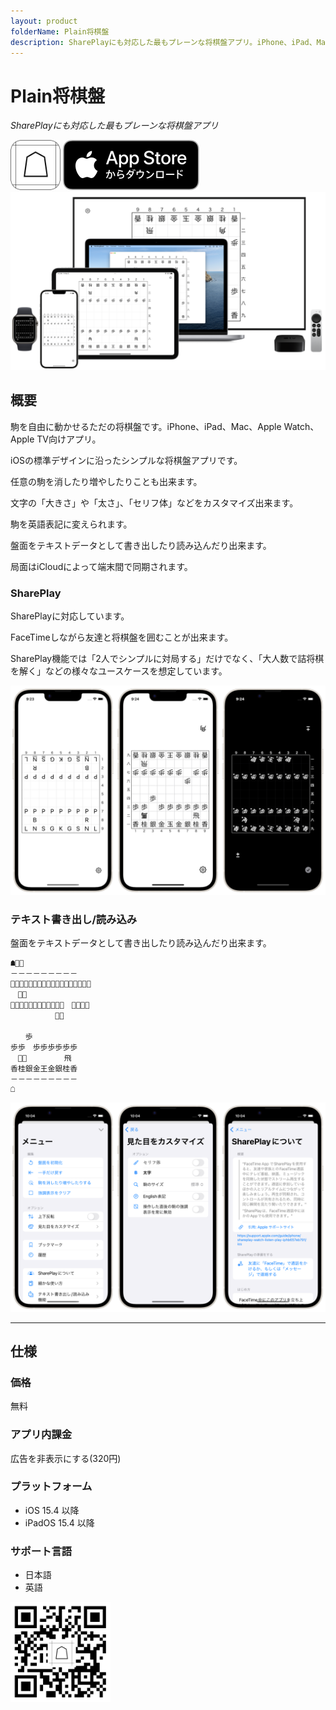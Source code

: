 ```yaml
---
layout: product
folderName: Plain将棋盤
description: SharePlayにも対応した最もプレーンな将棋盤アプリ。iPhone、iPad、Mac、Apple Watch、Apple TV向けアプリ。
---
```


Plain将棋盤
==============
_SharePlayにも対応した最もプレーンな将棋盤アプリ_

<img src="icon.png" width="80">

<a href="https://apps.apple.com/app/id1620268476" target="blank">
  <img src="appstore_badge.svg">
</a>

<img src="top1200w.png" width="600">

概要
----------
駒を自由に動かせるただの将棋盤です。iPhone、iPad、Mac、Apple Watch、Apple TV向けアプリ。

iOSの標準デザインに沿ったシンプルな将棋盤アプリです。

任意の駒を消したり増やしたりことも出来ます。

文字の「大きさ」や「太さ」、「セリフ体」などをカスタマイズ出来ます。

駒を英語表記に変えられます。

盤面をテキストデータとして書き出したり読み込んだり出来ます。

局面はiCloudによって端末間で同期されます。

### SharePlay
SharePlayに対応しています。

FaceTimeしながら友達と将棋盤を囲むことが出来ます。

SharePlay機能では「2人でシンプルに対局する」だけでなく、「大人数で詰将棋を解く」などの様々なユースケースを想定しています。

<img src="screenshot1200w.png" width="600">

### テキスト書き出し/読み込み
盤面をテキストデータとして書き出したり読み込んだり出来ます。

```
☗角͙
－－－－－－－－－
香͙桂͙銀͙金͙王͙金͙銀͙桂͙香͙
　飛͙　　　　　　　
歩͙歩͙歩͙歩͙歩͙歩͙　歩͙歩͙
　　　　　　歩͙　　
　　　　　　　　　
　　歩　　　　　　
歩歩　歩歩歩歩歩歩
　馬͙　　　　　飛　
香桂銀金王金銀桂香
－－－－－－－－－
☖
```

<img src="menu1200w.png" width="600">

* * *

仕様
-------
### 価格
無料

### アプリ内課金
広告を非表示にする(320円)

### プラットフォーム
- iOS 15.4 以降
- iPadOS 15.4 以降

### サポート言語
- 日本語
- 英語

<a href="https://apps.apple.com/app/id1620268476" target="blank">
  <img src="qr-code.jpg" width="160">
</a>
